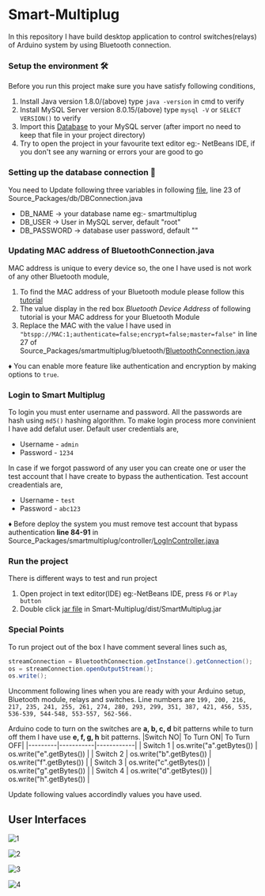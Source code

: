 # Smart-Multiplug
In this repository I have build desktop application to control switches(relays) of Arduino system by using Bluetooth connection.

### Setup the environment 🛠
Before you run this project make sure you have satisfy following conditions,

1. Install Java version 1.8.0/(above) type `java -version` in cmd to verify
2. Install MySQL Server version 8.0.15/(above) type `mysql -V` or `SELECT VERSION()` to verify
3. Import this [Database](/smartmultiplug.sql) to your MySQL server (after import no need to keep that file in your project directory)
4. Try to open the project in your favourite text editor eg:- NetBeans IDE, if you don't see any warning or errors your are good to go

### Setting up the database connection 🔌
You need to Update following three variables in following [file](/src/db/DBConnection.java), line 23 of Source_Packages/db/DBConnection.java 
   - DB_NAME -> your database name eg:- smartmultiplug
   - DB_USER -> User in MySQL server, default "root"
   - DB_PASSWORD -> database user password, default ""

### Updating MAC address of BluetoothConnection.java 
MAC address is unique to every device so, the one I have used is not work of any other Bluetooth module,

1. To find the MAC address of your Bluetooth module please follow this [tutorial](https://www.mathworks.com/help/supportpkg/arduinoio/ug/instructions-on-pairing-bluetooth-device.html)
2. The value display in the red box *Bluetooth Device Address* of following tutorial is your MAC address for your Bluetooth Module
3. Replace the MAC with the value I have used in `"btspp://MAC:1;authenticate=false;encrypt=false;master=false"` in line 27 of Source_Packages/smartmultiplug/bluetooth/[BluetoothConnection.java](/src/smartmultiplug/bluetooth/BluetoothConnection.java)

♦ You can enable more feature like authentication and encryption by making options to `true`.

### Login to Smart Multiplug
To login you must enter username and password. All the passwords are hash using `md5()` hashing algorithm.
To make login process more convinient I have add defalut user. Default user credentials are,
- Username - `admin`
- Password - `1234`

In case if we forgot password of any user you can create one or user the test account that I have create to bypass the authentication.
Test account creadentials are,
- Username - `test`
- Password - `abc123`

♦ Before deploy the system you must remove test account that bypass authentication **line 84-91** in Source_Packages/smartmultiplug/controller/[LogInController.java](/src/smartmultiplug/bluetooth/LogInController.java)

### Run the project
There is different ways to test and run project
1. Open project in text editor(IDE) eg:-NetBeans IDE, press `F6` or `Play button`
2. Double click [jar file](/dist/SmartMultiplug.jar) in Smart-Multiplug/dist/SmartMultiplug.jar 

### Special Points
To run project out of the box I have comment several lines such as,
```Java
streamConnection = BluetoothConnection.getInstance().getConnection();
os = streamConnection.openOutputStream();
os.write();
```

Uncomment following lines when you are ready with your Arduino setup, Bluetooth module, relays and switches.
Line numbers are `199, 200, 216, 217, 235, 241, 255, 261, 274, 280, 293, 299, 351, 387, 421, 456, 535, 536-539, 544-548, 553-557, 562-566.`

Arduino code to turn on the switches are **a, b, c, d** bit patterns while to turn off them I have use **e, f, g, h** bit patterns.
|Switch NO| To Turn ON| To Turn OFF|
|---------|-----------|------------|
| Switch 1 | os.write("a".getBytes()) | os.write("e".getBytes()) |
| Switch 2 | os.write("b".getBytes()) | os.write("f".getBytes()) |
| Switch 3 | os.write("c".getBytes()) | os.write("g".getBytes()) |
| Switch 4 | os.write("d".getBytes()) | os.write("h".getBytes()) |

Update following values accordindly values you have used.

## User Interfaces

![1](https://github.com/user-attachments/assets/fa04975b-8145-4db0-824b-fda72fc6ff84)

![2](https://github.com/user-attachments/assets/2704bfab-f18f-453d-aef9-771cd021e0ef)

![3](https://github.com/user-attachments/assets/21f836df-4871-435e-8995-ed41aea13cb2)

![4](https://github.com/user-attachments/assets/391234bf-cb87-4ba2-b51d-3d8090c0b105)
